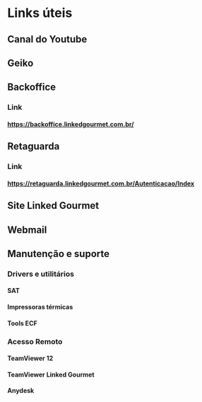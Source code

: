 <!-- TITLE: Material Externo -->
<!-- SUBTITLE: Compilação de Material Externo -->

# Links úteis 

## Canal do Youtube
## Geiko
## Backoffice
### Link

#### https://backoffice.linkedgourmet.com.br/

## Retaguarda
### Link

#### https://retaguarda.linkedgourmet.com.br/Autenticacao/Index

## Site Linked Gourmet
## Webmail
## Manutenção e suporte
### Drivers e utilitários

#### SAT
#### Impressoras térmicas
#### Tools ECF

### Acesso Remoto
#### TeamViewer 12
#### TeamViewer Linked Gourmet
#### Anydesk

